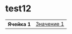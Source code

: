 # test12

<table>
  <th>Ячейка 1</th>
  <td style="color: blue"><a href="https://github.com/NikUrs/test12/blob/main/File_01.txt">Значение 1</a></td>
</table>
